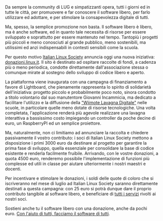 <!--
.. title: La Libertà non ha Prezzo
.. slug: la-libert-non-ha-prezzo
.. date: 2015-07-02 00:00:00
.. tags: 
.. category: 
.. link: 
.. description: 
.. type: text
.. image_copy: 
.. previewimage:
-->

Da sempre la community di LUG e simpatizzanti opera, tutti i giorni ed in tutte le città, per promuovere e far conoscere il software libero, per farlo utilizzare ed adottare, e per stimolare la consapevolezza digitale di tutti.

Ma, spesso, la semplice promozione non basta. Il software libero è libero, ma è anche software, ed in quanto tale necessita di risorse per essere sviluppato e soprattutto per essere mantenuto nel tempo. Tantopiù i progetti più piccoli e meno conosciuti al grande pubblico, meno sostenibili, ma utilissimi ed anzi indispensabili in contesti sensibili come la scuola.

Per questo motivo <a href="/">Italian Linux Society</a> annuncia oggi una nuova iniziativa: <a href="http://donazioni.linux.it/">donazioni.linux.it</a>. Il sito è destinato ad ospitare raccolte di fondi, a cadenza più o meno periodica, condotte direttamente dall'associazione stessa o comunque mirate al sostegno dello sviluppo di codice libero e aperto.

La piattaforma viene inaugurata con una campagna di finanziamento a favore di Lightboard, che pienamente rappresenta lo spirito di solidarietà dell'iniziativa: progetto piccolo e probabilmente poco noto, sinora condotto a titolo volontario dal suo manutentore Giovanni Incammicia, ma dedicato a facilitare l'utilizzo e la diffusione della <a rel="nofollow" href="https://wiildos.wikispaces.com/Lavagna+col+wiimote">"Wiimote Lavagna Digitale"</a> nelle scuole, in particolare quelle meno dotate di risorse tecnologiche. Una volta completata, l'applicazione renderà più agevole realizzare una lavagna interattiva a bassissimo costo impiegando un controller da poche decine di euro, un RaspberryPI ed un semplice proiettore.

Ma, naturalmente, non ci limitiamo ad annunciare la raccolta e chiedere passivamente il vostro contributo: i soci di Italian Linux Society mettono a disposizione i primi 3000 euro da destinare al progetto per garantire la prima fase di sviluppo, quella essenziale per consolidare la base di codice esistente e renderla facilmente fruibile. Arrivando, con le vostre donazioni, a quota 4500 euro, renderemo possibile l'implementazione di funzioni più complesse ed utili in classe per aiutare ulteriormente i nostri maestri e docenti.

Per incentivare e stimolare le donazioni, i soldi delle quote di coloro che si iscriveranno nel mese di luglio ad Italian Linux Society saranno direttamente destinati a questa campagna: con 25 euro si potrà dunque dare il proprio contributo tangibile al software libero, e beneficiare di <a href="/iscrizione">tutti i servizi</a> rivolti ai nostri soci.

Sostieni anche tu il software libero con una donazione, anche da pochi euro. <a href="http://donazioni.linux.it/">Con l'aiuto di tutti, facciamo il software di tutti</a>.